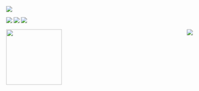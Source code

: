 <!--
**igorgbr/igorgbr** is a ✨ _special_ ✨ repository because its `README.md` (this file) appears on your GitHub profile.

Here are some ideas to get you started:

- 🔭 I’m currently working on ...
- 🌱 I’m currently learning ...
- 👯 I’m looking to collaborate on ...
- 🤔 I’m looking for help with ...
- 💬 Ask me about ...
- 📫 How to reach me: ...
- 😄 Pronouns: ...
- ⚡ Fun fact: ...
-->

<img src="https://github.com/igorgbr/igorgbr/blob/master/anima.gif?raw=true" />

<a href="mailto:igorgphotoarte@gmail.com"><img src="https://img.shields.io/badge/gmail-%23D14836.svg?&style=for-the-badge&logo=gmail&logoColor=white" /></a>
<a href="https://www.linkedin.com/in/igorgiamoniano/" target= "_blank"><img src="https://img.shields.io/badge/linkedin-%230077B5.svg?&style=for-the-badge&logo=linkedin&logoColor=white" /></a>
<a href="http://www.instagram.com/coisa_de_dev"><img src="https://img.shields.io/badge/instagram-%23E4405F.svg?&style=for-the-badge&logo=instagram&logoColor=white"></a>

<img  align = left height = "150px" src = "https://github-readme-stats.vercel.app/api/top-langs/?username=igorgbr&theme=darcula&layout=compact"/>
<img  align = right src = "https://github-readme-stats.vercel.app/api?username=igorgbr&theme=darcula&show_icons=true" />


